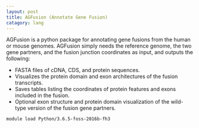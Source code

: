 ```yaml
---
layout: post
title: AGFusion (Annotate Gene Fusion)
catagory: lang
---
```

AGFusion is a python package for annotating gene fusions from the human or mouse genomes. AGFusion simply needs the reference genome, the two gene partners, and the fusion junction coordinates as input, and outputs the following:
* FASTA files of cDNA, CDS, and protein sequences.
* Visualizes the protein domain and exon architectures of the fusion transcripts.
* Saves tables listing the coordinates of protein features and exons included in the fusion.
* Optional exon structure and protein domain visualization of the wild-type version of the fusion gene partners.
```
module load Python/3.6.5-foss-2016b-fh3
```
